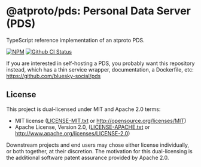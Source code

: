 # @atproto/pds: Personal Data Server (PDS)

TypeScript reference implementation of an atproto PDS.

[![NPM](https://img.shields.io/npm/v/@atproto/pds)](https://www.npmjs.com/package/@atproto/pds)
[![Github CI Status](https://github.com/bluesky-social/atproto/actions/workflows/repo.yaml/badge.svg)](https://github.com/bluesky-social/atproto/actions/workflows/repo.yaml)

If you are interested in self-hosting a PDS, you probably want this repository instead, which has a thin service wrapper, documentation, a Dockerfile, etc: https://github.com/bluesky-social/pds

## License

This project is dual-licensed under MIT and Apache 2.0 terms:

- MIT license ([LICENSE-MIT.txt](https://github.com/bluesky-social/atproto/blob/main/LICENSE-MIT.txt) or http://opensource.org/licenses/MIT)
- Apache License, Version 2.0, ([LICENSE-APACHE.txt](https://github.com/bluesky-social/atproto/blob/main/LICENSE-APACHE.txt) or http://www.apache.org/licenses/LICENSE-2.0)

Downstream projects and end users may chose either license individually, or both together, at their discretion. The motivation for this dual-licensing is the additional software patent assurance provided by Apache 2.0.
